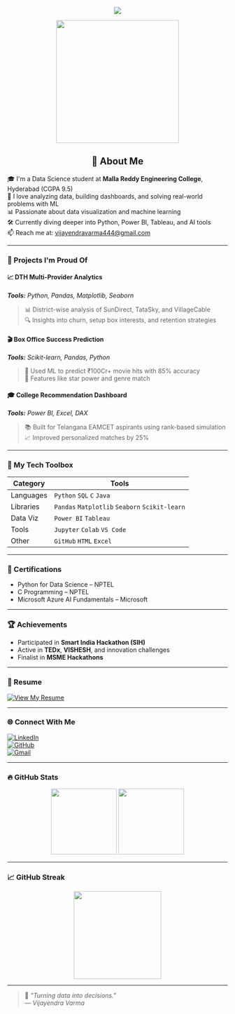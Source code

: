 <!-- Header Banner -->
<p align="center">
  <img src="https://readme-typing-svg.herokuapp.com/?lines=Hi,+I'm+Samudrala+Vijayendra+Varma;Data+Science+Student+%7C+Developer;Passionate+about+Data+%26+Visualization&center=true&width=500&height=45">
</p>

<p align="center">
  <img src="https://media.giphy.com/media/qgQUggAC3Pfv687qPC/giphy.gif" width="280" />
</p>

<h2 align="center">🚀 About Me</h2>

🎓 I'm a Data Science student at **Malla Reddy Engineering College**, Hyderabad (CGPA 9.5)  
🧠 I love analyzing data, building dashboards, and solving real-world problems with ML  
📊 Passionate about data visualization and machine learning  
🛠️ Currently diving deeper into Python, Power BI, Tableau, and AI tools  
📫 Reach me at: [vijayendravarma444@gmail.com](mailto:vijayendravarma444@gmail.com)

---

### 🧠 Projects I'm Proud Of

#### 📈 DTH Multi-Provider Analytics  
_**Tools:** Python, Pandas, Matplotlib, Seaborn_  
> 📊 District-wise analysis of SunDirect, TataSky, and VillageCable  
> 🔍 Insights into churn, setup box interests, and retention strategies  

#### 🎬 Box Office Success Prediction  
_**Tools:** Scikit-learn, Pandas, Python_  
> 🎥 Used ML to predict ₹100Cr+ movie hits with 85% accuracy  
> 📌 Features like star power and genre match  

#### 🎓 College Recommendation Dashboard  
_**Tools:** Power BI, Excel, DAX_  
> 📚 Built for Telangana EAMCET aspirants using rank-based simulation  
> 📈 Improved personalized matches by 25%  

---

### 🧰 My Tech Toolbox

| Category | Tools |
|---------|-------|
| Languages | `Python` `SQL` `C` `Java` |
| Libraries | `Pandas` `Matplotlib` `Seaborn` `Scikit-learn` |
| Data Viz | `Power BI` `Tableau` |
| Tools | `Jupyter` `Colab` `VS Code` |
| Other | `GitHub` `HTML` `Excel` |

---

### 📜 Certifications

- Python for Data Science – NPTEL  
- C Programming – NPTEL  
- Microsoft Azure AI Fundamentals – Microsoft  

---

### 🏆 Achievements

- Participated in **Smart India Hackathon (SIH)**  
- Active in **TEDx**, **VISHESH**, and innovation challenges  
- Finalist in **MSME Hackathons**

---

### 📄 Resume

[![View My Resume](https://img.shields.io/badge/Resume-GoogleDrive-blue?logo=googledrive&style=for-the-badge)](https://drive.google.com/file/d/1NIJuYK4CDjyCqK6J8Ofq3AvDwbYgEiYa/view?usp=sharing)

---

### 🌐 Connect With Me

[![LinkedIn](https://img.shields.io/badge/-LinkedIn-0077B5?style=for-the-badge&logo=linkedin)](https://www.linkedin.com/in/vijayendra-varma-samudrala-13b4a828a/)  
[![GitHub](https://img.shields.io/badge/-GitHub-000?style=for-the-badge&logo=github)](https://github.com/vijayendravarma111)  
[![Gmail](https://img.shields.io/badge/-Gmail-EA4335?style=for-the-badge&logo=gmail)](mailto:vijayendravarma444@gmail.com)

---

### 🔥 GitHub Stats

<p align="center">
  <img src="https://github-readme-stats.vercel.app/api?username=vijayendravarma111&show_icons=true&theme=github_dark&hide=prs&count_private=true" height="150"/>
  <img src="https://github-readme-stats.vercel.app/api/top-langs/?username=vijayendravarma111&layout=compact&theme=github_dark" height="150"/>
</p>

---

### 📈 GitHub Streak

<p align="center">
  <img src="https://github-readme-streak-stats.herokuapp.com/?user=vijayendravarma111&theme=dark" height="200"/>
</p>

---

> 💬 _"Turning data into decisions."_  
> — *Vijayendra Varma*
